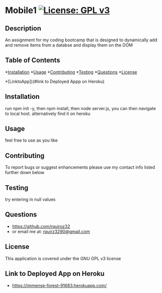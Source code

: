 # Mobile1         [![License: GPL v3](https://img.shields.io/badge/License-GPLv3-blue.svg)](https://www.gnu.org/licenses/gpl-3.0)
## Description
An assignment for my coding bootcamp that is designed to dynamically add and remove items from a databse and display them on the DOM

## Table of Contents

*[Installation](#installation)
*[Usage](#usage)
*[Contributing](#Contributing)
*[Testing](#Testing)
*[Questions](#Questions)
*[License](#License)

*[LinktoApp])(#link to Deployed Appp on Heroku)



## Installation
run npm init -y, then npm install, then node server.js, you can then navigate to local host. alternatively find it on heroku

## Usage
feel free to use as you like

## Contributing
To report bugs or suggest enhancements please use my contact info listed further down below

## Testing
try entering in null values

## Questions
* https://github.com/rquiroz32
* or email me at: rquirz3290@gmail.com

## License
This application is covered under the GNU GPL v3 license 

## Link to Deployed App on Heroku
* https://immense-forest-91683.herokuapp.com/
